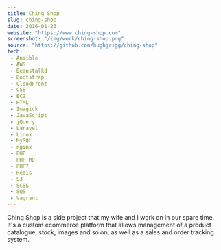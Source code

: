 ```yaml
---
title: Ching Shop
slug: ching-shop
date: 2016-01-23
website: "https://www.ching-shop.com"
screenshot: "/img/work/ching-shop.png"
source: "https://github.com/hughgrigg/ching-shop"
tech:
 - Ansible
 - AWS
 - Beanstalkd
 - Bootstrap
 - CloudFront
 - CSS
 - EC2
 - HTML
 - Imagick
 - JavaScript
 - jQuery
 - Laravel
 - Linux
 - MySQL
 - nginx
 - PHP
 - PHP-MD
 - PHP7
 - Redis
 - S3
 - SCSS
 - SQS
 - Vagrant
---
```


Ching Shop is a side project that my wife and I work on in our spare time. It's
a custom ecommerce platform that allows management of a product catalogue,
stock, images and so on, as well as a sales and order tracking system.
